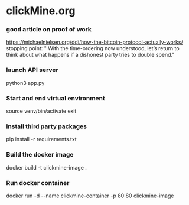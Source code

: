 # clickMine.org

### good article on proof of work
https://michaelnielsen.org/ddi/how-the-bitcoin-protocol-actually-works/
stopping point: " With the time-ordering now understood, let’s return to think about what happens if a dishonest party tries to double spend."

### launch API server
python3 app.py

### Start and end virtual environment
source venv/bin/activate
exit

### Install third party packages
pip install -r requirements.txt

### Build the docker image
docker build -t clickmine-image .

### Run docker container
docker run -d --name clickmine-container -p 80:80 clickmine-image
